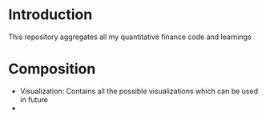 # Introduction
This repository aggregates all my quantitative finance code and learnings 

# Composition
 - Visualization: Contains all the possible visualizations which can be used in future 
 - 

